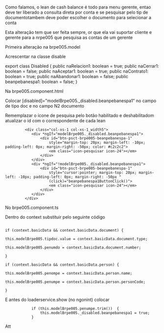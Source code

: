 Como falamos, o lean de cash balance é todo para menu gerente, entao deve ter liberado a consulta direta por conta e se pesquisar pelo tip de documentotambem deve poder escolher o documento para selecionar a conta



Esta alteração tem que ser feita sempre, or que ela vai suportar cliente e gerente para a nrpe005 que pesquisa as contas de um gerente

Primeira alteração na brpe005.model 

Acrescentar na classe disable 

export class Disabled {
    public naRelacion1: boolean = true;
    public naCerrar1: boolean = false;
    public naAceptar1: boolean = true;
    public naContrato1: boolean = true;
    public naAbandonar1: boolean = false;
   public beanpebanespa1: boolean = false;
}

Na brpe005.component.html

Colocar    [disabled]="modelBrpe005._disabled.beanpebanespa1" no campo de tipo doc e no campo N2 documento


Rememplazar o ícone de pesquisa pelo botão habilitado e deshabilitadom atualizar o id com o correspondente de cada lean

             <div class="col-xs-1 col-xs-1_width5">
                <div *ngIf="modelBrpe005._disabled.beanpebanespa1">
                    <div id="btn-psct-brpe005-beanpebanespa-1"
                        style="margin-top: 20px; margin-left: -10px; padding-left: 0px; margin-right: -50px; color: #c2c2c2">
                        <em class="icon-pesquisar icon-24"></em>
                    </div>
                </div>
                <div *ngIf="!modelBrpe005._disabled.beanpebanespa1">
                    <div id="btn-psct-brpe005-beanpebanespa-1"
                        style="cursor:pointer; margin-top: 20px; margin-left: -10px; padding-left: 0px; margin-right: -50px "
                        (click)="beanpebanespa1ButtonClick()">
                        <em class="icon-pesquisar icon-24"></em>
                    </div>
                </div>
             </div>




No brpe005.component.ts

Dentro do context  substituir pelo seguinte código

                                                                                              if (context.basicData && context.basicData.document) {
                                                                                                              this.modelBrpe005.tipdoc.value = context.basicData.document.type;
                                                                                                              this.modelBrpe005.penumdo = context.basicData.document.number;
                                                                                              }
                                                                                              if (context.basicData && context.basicData.person) {
                                                                                                              this.modelBrpe005.penompe = context.basicData.person.name;
                                                                                                              this.modelBrpe005.penumpe = context.basicData.person.personCode;
                                                                                              }

E antes do loaderservice.show (no ngonint) colocar

                if (this.modelBrpe005.penumpe.trim())  {
                    this.modelBrpe005._disabled.beanpebanespa1 = true;
                }

Att
